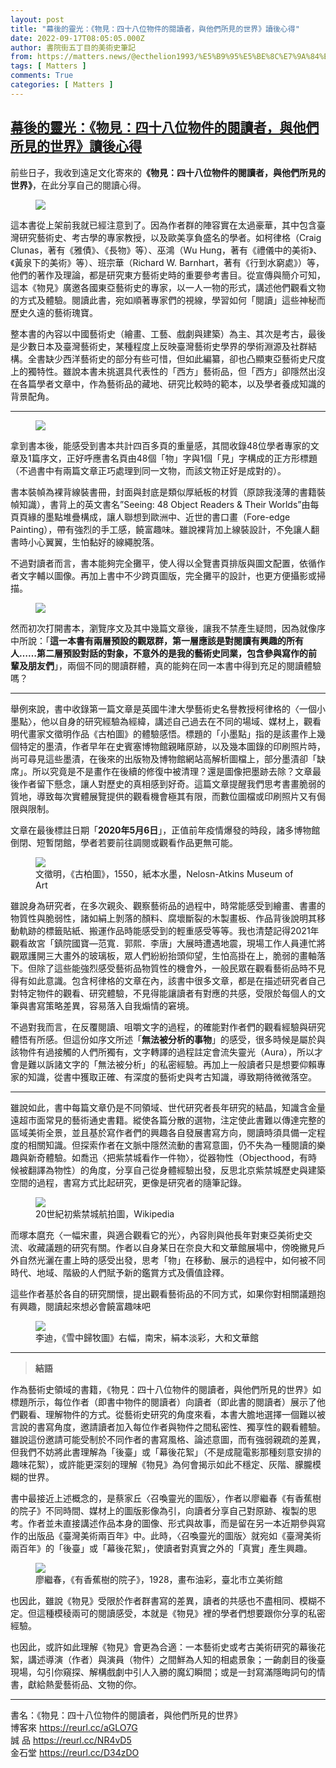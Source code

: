 ```yaml
---
layout: post
title: "幕後的靈光：《物見：四十八位物件的閱讀者，與他們所見的世界》讀後心得"
date: 2022-09-17T08:05:05.000Z
author: 書院街五丁目的美術史筆記
from: https://matters.news/@ecthelion1993/%E5%B9%95%E5%BE%8C%E7%9A%84%E9%9D%88%E5%85%89-%E7%89%A9%E8%A6%8B-%E5%9B%9B%E5%8D%81%E5%85%AB%E4%BD%8D%E7%89%A9%E4%BB%B6%E7%9A%84%E9%96%B1%E8%AE%80%E8%80%85-%E8%88%87%E4%BB%96%E5%80%91%E6%89%80%E8%A6%8B%E7%9A%84%E4%B8%96%E7%95%8C-%E8%AE%80%E5%BE%8C%E5%BF%83%E5%BE%97-bafyreihn4hgwhpn4vc2yyzvtjzodwakjwprgmxvwtwcfh2qnzes56eqnh4
tags: [ Matters ]
comments: True
categories: [ Matters ]
---
```

<!--1663401905000-->
[幕後的靈光：《物見：四十八位物件的閱讀者，與他們所見的世界》讀後心得](https://matters.news/@ecthelion1993/%E5%B9%95%E5%BE%8C%E7%9A%84%E9%9D%88%E5%85%89-%E7%89%A9%E8%A6%8B-%E5%9B%9B%E5%8D%81%E5%85%AB%E4%BD%8D%E7%89%A9%E4%BB%B6%E7%9A%84%E9%96%B1%E8%AE%80%E8%80%85-%E8%88%87%E4%BB%96%E5%80%91%E6%89%80%E8%A6%8B%E7%9A%84%E4%B8%96%E7%95%8C-%E8%AE%80%E5%BE%8C%E5%BF%83%E5%BE%97-bafyreihn4hgwhpn4vc2yyzvtjzodwakjwprgmxvwtwcfh2qnzes56eqnh4)
------

<div>
<p>前些日子，我收到遠足文化寄來的<strong>《物見：四十八位物件的閱讀者，與他們所見的世界》</strong>，在此分享自己的閱讀心得。</p><figure class="image"><img src="https://assets.matters.news/embed/bbb4db6d-4955-4fa9-9c94-3eb9834ba7fb.jpeg" data-asset-id="bbb4db6d-4955-4fa9-9c94-3eb9834ba7fb" referrerpolicy="no-referrer"><figcaption><span></span></figcaption></figure><p>這本書從上架前我就已經注意到了。因為作者群的陣容實在太過豪華，其中包含臺灣研究藝術史、考古學的專家教授，以及歐美享負盛名的學者。如柯律格（Craig Clunas，著有《雅債》、《長物》等）、巫鴻（Wu Hung，著有《禮儀中的美術》、《黃泉下的美術》等）、班宗華（Richard W. Barnhart，著有《行到水窮處》）等，他們的著作及理論，都是研究東方藝術史時的重要參考書目。從宣傳與簡介可知，這本《物見》廣邀各國東亞藝術史的專家，以一人一物的形式，講述他們觀看文物的方式及體驗。閱讀此書，宛如順著專家們的視線，學習如何「閱讀」這些神秘而歷史久遠的藝術瑰寶。</p><p>整本書的內容以中國藝術史（繪畫、工藝、戲劇與建築）為主、其次是考古，最後是少數日本及臺灣藝術史，某種程度上反映臺灣藝術史學界的學術淵源及社群結構。全書缺少西洋藝術史的部分有些可惜，但如此編纂，卻也凸顯東亞藝術史尺度上的獨特性。雖說本書未挑選具代表性的「西方」藝術品，但「西方」卻隱然出沒在各篇學者文章中，作為藝術品的藏地、研究比較時的範本，以及學者養成知識的背景配角。</p><hr><figure class="image"><img src="https://assets.matters.news/embed/1c095011-b88b-4bc6-bf3a-92e50f67ca68.jpeg" data-asset-id="1c095011-b88b-4bc6-bf3a-92e50f67ca68" referrerpolicy="no-referrer"><figcaption><span></span></figcaption></figure><p>拿到書本後，能感受到書本共計四百多頁的重量感，其間收錄48位學者專家的文章及1篇序文，正好呼應書名頁由48個「物」字與1個「見」字構成的正方形標題（不過書中有兩篇文章正巧處理到同一文物，而該文物正好是成對的）。</p><p>書本裝幀為裸背線裝書冊，封面與封底是類似厚紙板的材質（原諒我淺薄的書籍裝幀知識），書背上的英文書名”Seeing: 48 Object Readers & Their Worlds”由每頁頁緣的墨點堆疊構成，讓人聯想到歐洲中、近世的書口畫（Fore-edge Painting），帶有強烈的手工感，饒富趣味。雖說裸背加上線裝設計，不免讓人翻書時小心翼翼，生怕黏好的線繩脫落。</p><p>不過對讀者而言，書本能夠完全攤平，使人得以全覽書頁排版與圖文配置，依循作者文字輔以圖像。再加上書中不少跨頁圖版，完全攤平的設計，也更方便攝影或掃描。</p><figure class="image"><img src="https://assets.matters.news/embed/722186f7-9ec6-4dca-8c31-96ab8957574e.jpeg" data-asset-id="722186f7-9ec6-4dca-8c31-96ab8957574e" referrerpolicy="no-referrer"><figcaption><span></span></figcaption></figure><p>然而初次打開書本，瀏覽序文及其中幾篇文章後，讓我不禁產生疑問，因為就像序中所說：「<strong>這一本書有兩層預設的觀眾群，第一層應該是對閱讀有興趣的所有人……第二層預設對話的對象，不意外的是我的藝術史同業，包含參與寫作的前輩及朋友們</strong>」，兩個不同的閱讀群體，真的能夠在同一本書中得到充足的閱讀體驗嗎？</p><hr><p>舉例來說，書中收錄第一篇文章是英國牛津大學藝術史名譽教授柯律格的〈一個小墨點〉，他以自身的研究經驗為經緯，講述自己過去在不同的場域、媒材上，觀看明代畫家文徵明作品《古柏圖》的體驗感悟。標題的「小墨點」指的是該畫作上幾個特定的墨漬，作者早年在史賓塞博物館親睹原跡，以及幾本圖錄的印刷照片時，尚可尋見這些墨漬，在後來的出版物及博物館網站高解析圖檔上，部分墨漬卻「缺席」。所以究竟是不是畫作在後續的修復中被清理？還是圖像把墨跡去除？文章最後作者留下懸念，讓人對歷史的真相感到好奇。這篇文章提醒我們思考書畫脆弱的質地，導致每次實體展覽提供的觀看機會極其有限，而數位圖檔或印刷照片又有侷限與限制。</p><p>文章在最後標註日期「<strong>2020年5月6日</strong>」，正值前年疫情爆發的時段，諸多博物館倒閉、短暫閉館，學者若要前往調閱或觀看作品更無可能。</p><figure class="image"><img src="https://assets.matters.news/embed/62ad3965-2784-4d99-ab51-7c7e48444769.jpeg" data-asset-id="62ad3965-2784-4d99-ab51-7c7e48444769" referrerpolicy="no-referrer"><figcaption><span>文徵明，《古柏圖》，1550，紙本水墨，Nelosn-Atkins Museum of Art</span></figcaption></figure><p>雖說身為研究者，在多次親灸、觀察藝術品的過程中，時常能感受到繪畫、書畫的物質性與脆弱性，諸如絹上剝落的顏料、腐壞斷裂的木製畫板、作品背後說明其移動軌跡的標籤貼紙、搬運作品時能感受到的輕重感受等等。我也清楚記得2021年觀看故宮「鎮院國寶—范寬．郭熙．李唐」大展時遭遇地震，現場工作人員連忙將觀眾護開三大畫外的玻璃板，眾人們紛紛抬頭仰望，生怕高掛在上，脆弱的畫軸落下。但除了這些能強烈感受藝術品物質性的機會外，一般民眾在觀看藝術品時不見得有如此意識。包含柯律格的文章在內，該書中很多文章，都是在描述研究者自己對特定物件的觀看、研究體驗，不見得能讓讀者有對應的共感，受限於每個人的文筆與書寫策略差異，容易落入自我煽情的窘境。</p><p>不過對我而言，在反覆閱讀、咀嚼文字的過程，的確能對作者們的觀看經驗與研究體悟有所感。但這份如序文所述「<strong>無法被分析的事物</strong>」的感受，很多時候是屬於與該物件有過接觸的人們所獨有，文字轉譯的過程註定會流失靈光（Aura），所以才會是難以訴諸文字的「無法被分析」的私密經驗。再加上一般讀者只是想要仰賴專家的知識，從書中獲取正確、有深度的藝術史與考古知識，導致期待微微落空。</p><hr><p>雖說如此，書中每篇文章仍是不同領域、世代研究者長年研究的結晶，知識含金量遠超市面常見的藝術通史書籍。縱使各篇分散的選物，注定使此書難以傳達完整的區域美術全景，並且基於寫作者們的興趣各自發展書寫方向，閱讀時須具備一定程度的相關知識。但探索作者在文脈中隱然流動的書寫意圖，仍不失為一種閱讀的樂趣與新奇體驗。如喬迅〈把紫禁城看作一件物〉，從器物性（Objecthood，有時候被翻譯為物性）的角度，分享自己從身體經驗出發，反思北京紫禁城歷史與建築空間的過程，書寫方式比起研究，更像是研究者的隨筆記錄。</p><figure class="image"><img src="https://assets.matters.news/embed/3cfb0a3b-1ce7-468e-9f97-b490e035a0aa.jpeg" data-asset-id="3cfb0a3b-1ce7-468e-9f97-b490e035a0aa" referrerpolicy="no-referrer"><figcaption><span>20世紀初紫禁城航拍圖，Wikipedia</span></figcaption></figure><p>而塚本麿充〈一幅宋畫，與適合觀看它的光〉，內容則與他長年對東亞美術史交流、收藏議題的研究有關。作者以自身某日在奈良大和文華館展場中，傍晚撇見戶外自然光灑在畫上時的感受出發，思考「物」在移動、展示的過程中，如何被不同時代、地域、階級的人們賦予新的鑑賞方式及價值詮釋。</p><p>這些作者基於各自的研究關懷，提出觀看藝術品的不同方式，如果你對相關議題抱有興趣，閱讀起來想必會饒富趣味吧</p><figure class="image"><img src="https://assets.matters.news/embed/57fa753c-d323-49f8-b399-01ab11fc1650.jpeg" data-asset-id="57fa753c-d323-49f8-b399-01ab11fc1650" referrerpolicy="no-referrer"><figcaption><span>李迪，《雪中歸牧圖》右幅，南宋，絹本淡彩，大和文華館</span></figcaption></figure><hr><blockquote><strong>結語</strong></blockquote><p>作為藝術史領域的書籍，《物見：四十八位物件的閱讀者，與他們所見的世界》如標題所示，每位作者（即書中物件的閱讀者）向讀者（即此書的閱讀者）展示了他們觀看、理解物件的方式。從藝術史研究的角度來看，本書大膽地選擇一個難以被言說的書寫角度，邀請讀者加入每位作者與物件之間私密性、獨享性的觀看體驗。雖說這份邀請可能受制於不同作者的書寫風格、論述意圖，而有強弱親疏的差異，但我們不妨將此書理解為「後臺」或「幕後花絮」（不是成龍電影那種刻意安排的趣味花絮），或許能更深刻的理解《物見》為何會揭示如此不穩定、灰階、朦朧模糊的世界。</p><p>書中最接近上述概念的，是蔡家丘〈召喚靈光的圖版〉，作者以廖繼春《有香蕉樹的院子》不同時間、媒材上的圖版影像為引，向讀者分享自己對原跡、複製的思考。作者並未直接講述作品本身的圖像、形式與故事，而是留在另一本近期參與寫作的出版品《臺灣美術兩百年》中。此時，〈召喚靈光的圖版〉就宛如《臺灣美術兩百年》的「後臺」或「幕後花絮」，使讀者對真實之外的「真實」產生興趣。</p><figure class="image"><img src="https://assets.matters.news/embed/5e65dc02-bbe3-4f94-a04d-eba03a7001f0.jpeg" data-asset-id="5e65dc02-bbe3-4f94-a04d-eba03a7001f0" referrerpolicy="no-referrer"><figcaption><span> 廖繼春，《有香蕉樹的院子》，1928，畫布油彩，臺北市立美術館</span></figcaption></figure><p>也因此，雖說《物見》受限於作者群書寫的差異，讀者的共感也不盡相同、模糊不定。但這種模稜兩可的閱讀感受，本就是《物見》裡的學者們想要跟你分享的私密經驗。</p><p>也因此，或許如此理解《物見》會更為合適：一本藝術史或考古美術研究的幕後花絮，講述導演（作者）與演員（物件）之間鮮為人知的相處景象；一齣劇目的後臺現場，勾引你窺探、解構戲劇中引人入勝的魔幻瞬間；或是一封寫滿隱晦詞句的情書，獻給熱愛藝術品、文物的你。</p><hr><p>書名：《物見：四十八位物件的閱讀者，與他們所見的世界》<br class="smart">博客來 <a href="https://reurl.cc/aGLO7G" rel="noopener noreferrer" target="_blank">https://reurl.cc/aGLO7G</a><br class="smart">誠    品 <a href="https://reurl.cc/NR4vD5" rel="noopener noreferrer" target="_blank">https://reurl.cc/NR4vD5</a><br class="smart">金石堂 <a href="https://reurl.cc/D34zDO" rel="noopener noreferrer" target="_blank">https://reurl.cc/D34zDO</a></p>
</div>
